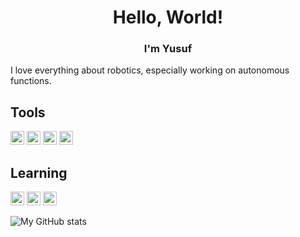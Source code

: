 <h1 align="center">Hello, World!</h1>
<h3 align="center">I'm Yusuf</h3>

<p>I love everything about robotics, especially working on autonomous functions.</p>

<h2>Tools</h2>
<p align="left">
  <img src="https://cdn.jsdelivr.net/gh/devicons/devicon/icons/firebase/firebase-plain.svg" width="22" height="22" alt="Firebase"/>
  <img src="https://cdn.jsdelivr.net/gh/devicons/devicon/icons/git/git-original.svg" width="22" height="22" alt="Git"/>
  <img src="https://cdn.jsdelivr.net/gh/devicons/devicon/icons/python/python-original.svg" width="22" height="22" alt="Python"/>
  <img src="https://cdn-icons-png.flaticon.com/128/5968/5968282.png" width="22" height="22" alt="Java"/>
</p>

<h2>Learning</h2>
<p align="left">
  <img src="https://cdn-icons-png.flaticon.com/128/6132/6132222.png" width="22" height="22" alt="C++"/>
  <img src="https://cdn-icons-png.flaticon.com/128/9423/9423141.png" width="22" height="22" alt="Quantum Computing"/>
  <img src="https://cdn-icons-png.flaticon.com/128/10826/10826338.png" width="22" height="22" alt="React Native"/>
</p>

![My GitHub stats](https://github-readme-stats.vercel.app/api?username=yusufshaikh719&count_private=true&show_icons=true&theme=gotham)
